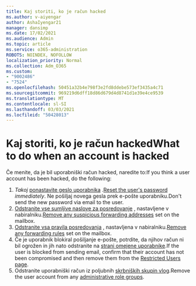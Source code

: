 ```yaml
---
title: Kaj storiti, ko je račun hacked
ms.author: v-aiyengar
author: AshaIyengar21
manager: dansimp
ms.date: 17/02/2021
ms.audience: Admin
ms.topic: article
ms.service: o365-administration
ROBOTS: NOINDEX, NOFOLLOW
localization_priority: Normal
ms.collection: Adm_O365
ms.custom:
- "9002486"
- "7524"
ms.openlocfilehash: 50451a32b4e798f3e2fd8ddebe573ef3435a4c71
ms.sourcegitcommit: 969219d6dff18d86d679d4d8741d1e39e4ce9539
ms.translationtype: MT
ms.contentlocale: sl-SI
ms.lasthandoff: 03/03/2021
ms.locfileid: "50428013"
---
```

# <a name="what-to-do-when-an-account-is-hacked"></a><span data-ttu-id="97d66-102">Kaj storiti, ko je račun hacked</span><span class="sxs-lookup"><span data-stu-id="97d66-102">What to do when an account is hacked</span></span>

<span data-ttu-id="97d66-103">Če menite, da je bil uporabniški račun hacked, naredite to:</span><span class="sxs-lookup"><span data-stu-id="97d66-103">If you think a user account has been hacked, do the following:</span></span>

1. <span data-ttu-id="97d66-104">*Takoj* [ponastavite geslo uporabnika](https://go.microsoft.com/fwlink/?linkid=2103704) .</span><span class="sxs-lookup"><span data-stu-id="97d66-104">[Reset the user's password](https://go.microsoft.com/fwlink/?linkid=2103704) *immediately*.</span></span> <span data-ttu-id="97d66-105">Ne pošiljaj novega gesla prek e-pošte uporabniku.</span><span class="sxs-lookup"><span data-stu-id="97d66-105">Don't send the new password via email to the user.</span></span>
1. <span data-ttu-id="97d66-106">[Odstranite vse sumljive naslove za posredovanje](https://go.microsoft.com/fwlink/?linkid=2103705) , nastavljene v nabiralniku.</span><span class="sxs-lookup"><span data-stu-id="97d66-106">[Remove any suspicious forwarding addresses](https://go.microsoft.com/fwlink/?linkid=2103705) set on the mailbox.</span></span>
1. <span data-ttu-id="97d66-107">[Odstranite vsa pravila posredovanja](https://go.microsoft.com/fwlink/?linkid=2103706) , nastavljena v nabiralniku.</span><span class="sxs-lookup"><span data-stu-id="97d66-107">[Remove any forwarding rules](https://go.microsoft.com/fwlink/?linkid=2103706) set on the mailbox.</span></span>
1. <span data-ttu-id="97d66-108">Če je uporabnik blokiral pošiljanje e-pošte, potrdite, da njihov račun ni bil ogrožen in jih nato odstranite na [strani omejene uporabnike](https://go.microsoft.com/fwlink/?linkid=2103706).</span><span class="sxs-lookup"><span data-stu-id="97d66-108">If the user is blocked from sending email, confirm that their account has not been compromised and then remove them from the [Restricted Users page](https://go.microsoft.com/fwlink/?linkid=2103706).</span></span>
1. <span data-ttu-id="97d66-109">Odstranite uporabniški račun iz poljubnih [skrbniških skupin vlog](https://go.microsoft.com/fwlink/?linkid=2092294).</span><span class="sxs-lookup"><span data-stu-id="97d66-109">Remove the user account from any [administrative role groups](https://go.microsoft.com/fwlink/?linkid=2092294).</span></span>